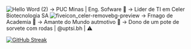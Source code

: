![Hello Word (2)](https://github.com/user-attachments/assets/b27d883e-6766-4d80-9909-8b4fb789725d)
-> PUC Minas | Eng. Sofware 👾
-> Lider de TI em Celer Biotecnologia SA ![fiveicon_celer-removebg-preview](https://github.com/user-attachments/assets/8fbfe200-8005-4b58-acae-b3101fbce456)
-> Frnago de Academia 💪
-> Amante do Mundo autmotivo 🚗
-> Dono de um pote de sorvete com rodas | @uptsi.bh | ⚠️

[![GitHub Streak](https://github-readme-streak-stats.herokuapp.com?user=DMendes7&theme=dark&hide_border=true&locale=pt_BR&date_format=j%2Fn%5B%2FY%5D&mode=weekly)](https://git.io/streak-stats) 
